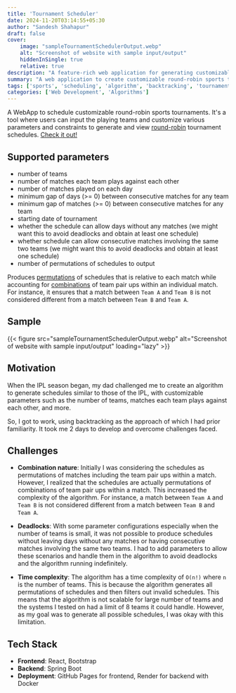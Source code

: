 ```yaml
---
title: 'Tournament Scheduler'
date: 2024-11-20T03:14:55+05:30
author: "Sandesh Shahapur"
draft: false
cover:
    image: "sampleTournamentSchedulerOutput.webp"
    alt: "Screenshot of website with sample input/output"
    hiddenInSingle: true
    relative: true
description: "A feature-rich web application for generating customizable round-robin tournament schedules, incorporating user-defined constraints and parameters to create tailored sports schedules. Built with a focus on flexibility and algorithmic efficiency."
summary: "A web application to create customizable round-robin sports tournament schedules with user-defined parameters and constraints."
tags: ['sports', 'scheduling', 'algorithm', 'backtracking', 'tournament']
categories: ['Web Development', 'Algorithms']
---
```


A WebApp to schedule customizable round-robin sports tournaments. It's a tool where users can input the playing teams and customize various parameters and constraints to generate and view [round-robin](https://en.wikipedia.org/wiki/Round-robin_tournament) tournament schedules.
[Check it out!](https://sandeshshahapur.github.io/sportsScheduler/)

## Supported parameters

- number of teams
- number of matches each team plays against each other
- number of matches played on each day
- minimum gap of days (>= 0) between consecutive matches for any team
- minimum gap of matches (>= 0) between consecutive matches for any team
- starting date of tournament
- whether the schedule can allow days without any matches (we might want this to avoid deadlocks and obtain at least one schedule)
- whether schedule can allow consecutive matches involving the same two teams (we might want this to avoid deadlocks and obtain at least one schedule)
- number of permutations of schedules to output

Produces [permutations](https://en.wikipedia.org/wiki/Permutation) of schedules that is relative to each match while accounting for [combinations](https://en.wikipedia.org/wiki/Combination) of team pair ups within an individual match. For instance, it ensures that a match between `Team A` and `Team B` is not considered different from a match between `Team B` and `Team A`.

## Sample

{{< figure src="sampleTournamentSchedulerOutput.webp" alt="Screenshot of website with sample input/output" loading="lazy" >}}

## Motivation

When the IPL season began, my dad challenged me to create an algorithm to generate schedules similar to those of the IPL, with customizable parameters such as the number of teams, matches each team plays against each other, and more.

So, I got to work, using backtracking as the approach of which I had prior familiarity. It took me 2 days to develop and overcome challenges faced.

## Challenges

- **Combination nature**: Initially I was considering the schedules as permutations of matches including the team pair ups within a match. However, I realized that the schedules are actually permutations of combinations of team pair ups within a match. This increased the complexity of the algorithm. For instance, a match between `Team A` and `Team B` is not considered different from a match between `Team B` and `Team A`.

- **Deadlocks**: With some parameter configurations especially when the number of teams is small, it was not possible to produce schedules without leaving days without any matches or having consecutive matches involving the same two teams. I had to add parameters to allow these scenarios and handle them in the algorithm to avoid deadlocks and the algorithm running indefinitely.

- **Time complexity**: The algorithm has a time complexity of `O(n!)` where `n` is the number of teams. This is because the algorithm generates all permutations of schedules and then filters out invalid schedules. This means that the algorithm is not scalable for large number of teams and the systems I tested on had a limit of 8 teams it could handle. However, as my goal was to generate all possible schedules, I was okay with this limitation.

## Tech Stack

- **Frontend**: React, Bootstrap
- **Backend**: Spring Boot
- **Deployment**: GitHub Pages for frontend, Render for backend with Docker
